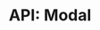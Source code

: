 ---
comment: "/**\n * A generic modal\n *\n * @memberof HashBrown.Client.Views.Modals\n */"
meta:
    range:
        - 88
        - 4164
    filename: Modal.js
    lineno: 8
    columnno: 0
    path: /home/mrzapp/Development/Web/hashbrown-cms/src/Client/Views/Modals
    code:
        id: astnode100028708
        name: Modal
        type: ClassDeclaration
        paramnames:
            - params
classdesc: 'A generic modal'
memberof: HashBrown.Client.Views.Modals
name: Modal
longname: HashBrown.Client.Views.Modals.Modal
kind: class
scope: static
description: 'A generic modal'
params: []
methods:
    -
        comment: "/**\n     * Toggles the loading state\n     *\n     * @param {Boolean} isActive\n     */"
        meta:
            range:
                - 929
                - 1083
            filename: Modal.js
            lineno: 45
            columnno: 4
            path: /home/mrzapp/Development/Web/hashbrown-cms/src/Client/Views/Modals
            code:
                id: astnode100028808
                name: 'Modal#setLoading'
                type: MethodDefinition
                paramnames:
                    - isActive
            vars:
                "": null
        description: 'Toggles the loading state'
        params:
            -
                type:
                    names:
                        - Boolean
                name: isActive
        name: setLoading
        longname: 'HashBrown.Client.Views.Modals.Modal#setLoading'
        kind: function
        memberof: HashBrown.Client.Views.Modals.Modal
        scope: instance
    -
        comment: "/**\n     * Close this modal\n     *\n     */"
        meta:
            range:
                - 1136
                - 1275
            filename: Modal.js
            lineno: 55
            columnno: 4
            path: /home/mrzapp/Development/Web/hashbrown-cms/src/Client/Views/Modals
            code:
                id: astnode100028833
                name: 'Modal#close'
                type: MethodDefinition
                paramnames: []
            vars:
                "": null
        description: 'Close this modal'
        name: close
        longname: 'HashBrown.Client.Views.Modals.Modal#close'
        kind: function
        memberof: HashBrown.Client.Views.Modals.Modal
        scope: instance
        params: []
    -
        comment: "/**\n     * Renders the modal body\n     *\n     * @returns {HTMLElement} Body\n     */"
        meta:
            range:
                - 1369
                - 1415
            filename: Modal.js
            lineno: 68
            columnno: 4
            path: /home/mrzapp/Development/Web/hashbrown-cms/src/Client/Views/Modals
            code:
                id: astnode100028859
                name: 'Modal#renderBody'
                type: MethodDefinition
                paramnames: []
            vars:
                "": null
        description: 'Renders the modal body'
        returns:
            -
                type:
                    names:
                        - HTMLElement
                description: Body
        name: renderBody
        longname: 'HashBrown.Client.Views.Modals.Modal#renderBody'
        kind: function
        memberof: HashBrown.Client.Views.Modals.Modal
        scope: instance
        params: []
    -
        comment: "/**\n     * Renders the modal footer\n     *\n     * @returns {HTMLElement} Footer\n     */"
        meta:
            range:
                - 1517
                - 2330
            filename: Modal.js
            lineno: 77
            columnno: 4
            path: /home/mrzapp/Development/Web/hashbrown-cms/src/Client/Views/Modals
            code:
                id: astnode100028867
                name: 'Modal#renderFooter'
                type: MethodDefinition
                paramnames: []
            vars:
                "": null
        description: 'Renders the modal footer'
        returns:
            -
                type:
                    names:
                        - HTMLElement
                description: Footer
        name: renderFooter
        longname: 'HashBrown.Client.Views.Modals.Modal#renderFooter'
        kind: function
        memberof: HashBrown.Client.Views.Modals.Modal
        scope: instance
        params: []
    -
        comment: "/**\n     * Renders the modal header\n     *\n     * @returns {HTMLElement} Header\n     */"
        meta:
            range:
                - 2432
                - 2680
            filename: Modal.js
            lineno: 108
            columnno: 4
            path: /home/mrzapp/Development/Web/hashbrown-cms/src/Client/Views/Modals
            code:
                id: astnode100028977
                name: 'Modal#renderHeader'
                type: MethodDefinition
                paramnames: []
            vars:
                "": null
        description: 'Renders the modal header'
        returns:
            -
                type:
                    names:
                        - HTMLElement
                description: Header
        name: renderHeader
        longname: 'HashBrown.Client.Views.Modals.Modal#renderHeader'
        kind: function
        memberof: HashBrown.Client.Views.Modals.Modal
        scope: instance
        params: []
    -
        comment: "/**\n     * Renders this modal\n     */"
        meta:
            range:
                - 2728
                - 3937
            filename: Modal.js
            lineno: 121
            columnno: 4
            path: /home/mrzapp/Development/Web/hashbrown-cms/src/Client/Views/Modals
            code:
                id: astnode100029017
                name: 'Modal#template'
                type: MethodDefinition
                paramnames: []
            vars:
                "": null
        description: 'Renders this modal'
        name: template
        longname: 'HashBrown.Client.Views.Modals.Modal#template'
        kind: function
        memberof: HashBrown.Client.Views.Modals.Modal
        scope: instance
        params: []
    -
        comment: "/**\n     * Appends another modal to this modal\n     *\n     * @param {Modal} modal\n     */"
        meta:
            range:
                - 4037
                - 4162
            filename: Modal.js
            lineno: 162
            columnno: 4
            path: /home/mrzapp/Development/Web/hashbrown-cms/src/Client/Views/Modals
            code:
                id: astnode100029168
                name: 'Modal#append'
                type: MethodDefinition
                paramnames:
                    - modal
            vars:
                "": null
        description: 'Appends another modal to this modal'
        params:
            -
                type:
                    names:
                        - Modal
                name: modal
        name: append
        longname: 'HashBrown.Client.Views.Modals.Modal#append'
        kind: function
        memberof: HashBrown.Client.Views.Modals.Modal
        scope: instance
shortname: Modal
layout: docPage
permalink: /docs/hashbrown/client/views/modals/modal/
title: 'API: Modal'

---